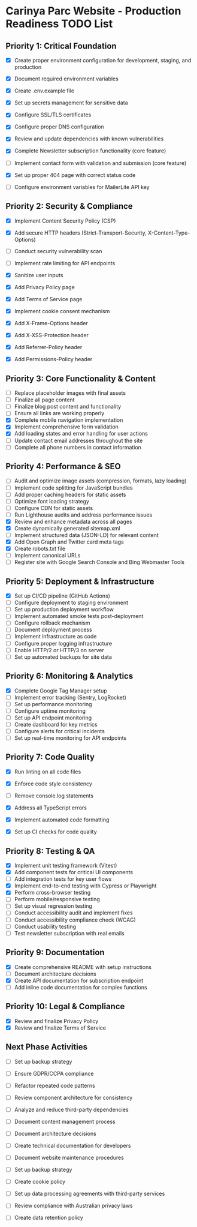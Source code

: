 # Carinya Parc Website - Production Readiness TODO List

## Priority 1: Critical Foundation

- [x] Create proper environment configuration for development, staging, and production
- [x] Document required environment variables
- [x] Create .env.example file
- [x] Set up secrets management for sensitive data
- [x] Configure SSL/TLS certificates
- [x] Configure proper DNS configuration

- [x] Review and update dependencies with known vulnerabilities
- [x] Complete Newsletter subscription functionality (core feature)
- [ ] Implement contact form with validation and submission (core feature)
- [x] Set up proper 404 page with correct status code
- [ ] Configure environment variables for MailerLite API key

## Priority 2: Security & Compliance

- [x] Implement Content Security Policy (CSP)
- [x] Add secure HTTP headers (Strict-Transport-Security, X-Content-Type-Options)
- [ ] Conduct security vulnerability scan
- [ ] Implement rate limiting for API endpoints
- [x] Sanitize user inputs
- [x] Add Privacy Policy page
- [x] Add Terms of Service page
- [x] Implement cookie consent mechanism

- [x] Add X-Frame-Options header
- [x] Add X-XSS-Protection header
- [x] Add Referrer-Policy header
- [x] Add Permissions-Policy header

## Priority 3: Core Functionality & Content

- [ ] Replace placeholder images with final assets
- [ ] Finalize all page content
- [ ] Finalize blog post content and functionality
- [ ] Ensure all links are working properly
- [x] Complete mobile navigation implementation
- [x] Implement comprehensive form validation
- [x] Add loading states and error handling for user actions
- [ ] Update contact email addresses throughout the site
- [ ] Complete all phone numbers in contact information

## Priority 4: Performance & SEO

- [ ] Audit and optimize image assets (compression, formats, lazy loading)
- [ ] Implement code splitting for JavaScript bundles
- [ ] Add proper caching headers for static assets
- [ ] Optimize font loading strategy
- [ ] Configure CDN for static assets
- [ ] Run Lighthouse audits and address performance issues
- [x] Review and enhance metadata across all pages
- [x] Create dynamically generated sitemap.xml
- [ ] Implement structured data (JSON-LD) for relevant content
- [x] Add Open Graph and Twitter card meta tags
- [x] Create robots.txt file
- [ ] Implement canonical URLs
- [ ] Register site with Google Search Console and Bing Webmaster Tools

## Priority 5: Deployment & Infrastructure

- [x] Set up CI/CD pipeline (GitHub Actions)
- [ ] Configure deployment to staging environment
- [ ] Set up production deployment workflow
- [ ] Implement automated smoke tests post-deployment
- [ ] Configure rollback mechanism
- [ ] Document deployment process
- [ ] Implement infrastructure as code
- [ ] Configure proper logging infrastructure
- [ ] Enable HTTP/2 or HTTP/3 on server
- [ ] Set up automated backups for site data

## Priority 6: Monitoring & Analytics

- [x] Complete Google Tag Manager setup
- [ ] Implement error tracking (Sentry, LogRocket)
- [ ] Set up performance monitoring
- [ ] Configure uptime monitoring
- [ ] Set up API endpoint monitoring
- [ ] Create dashboard for key metrics
- [ ] Configure alerts for critical incidents
- [ ] Set up real-time monitoring for API endpoints

## Priority 7: Code Quality

- [x] Run linting on all code files
- [x] Enforce code style consistency
- [ ] Remove console.log statements
- [x] Address all TypeScript errors

- [x] Implement automated code formatting
- [x] Set up CI checks for code quality

## Priority 8: Testing & QA

- [x] Implement unit testing framework (Vitest)
- [x] Add component tests for critical UI components
- [ ] Add integration tests for key user flows
- [x] Implement end-to-end testing with Cypress or Playwright
- [x] Perform cross-browser testing
- [ ] Perform mobile/responsive testing
- [ ] Set up visual regression testing
- [ ] Conduct accessibility audit and implement fixes
- [ ] Conduct accessibility compliance check (WCAG)
- [ ] Conduct usability testing
- [ ] Test newsletter subscription with real emails

## Priority 9: Documentation

- [x] Create comprehensive README with setup instructions
- [ ] Document architecture decisions
- [x] Create API documentation for subscription endpoint
- [ ] Add inline code documentation for complex functions

## Priority 10: Legal & Compliance

- [x] Review and finalize Privacy Policy
- [x] Review and finalize Terms of Service

## Next Phase Activities

- [ ] Set up backup strategy
- [ ] Ensure GDPR/CCPA compliance

- [ ] Refactor repeated code patterns
- [ ] Review component architecture for consistency
- [ ] Analyze and reduce third-party dependencies

- [ ] Document content management process
- [ ] Document architecture decisions
- [ ] Create technical documentation for developers
- [ ] Document website maintenance procedures

- [ ] Set up backup strategy
- [ ] Create cookie policy
- [ ] Set up data processing agreements with third-party services
- [ ] Review compliance with Australian privacy laws
- [ ] Create data retention policy
